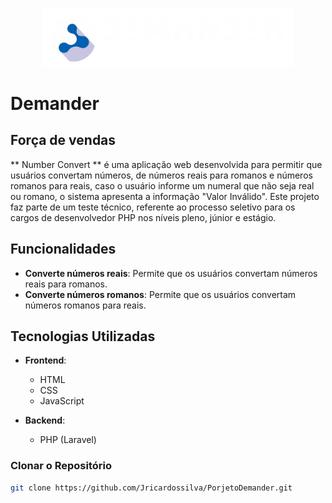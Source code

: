 <p align="center"><a href="https://demander.com.br" target="_blank"><img src="public/img/logo_demander_white_forca_de_vendas.png" width="400" alt="Demander Logo"></a></p>

# Demander
## Força de vendas ##

** Number Convert ** é uma aplicação web desenvolvida para permitir que usuários convertam números, de números reais para romanos e números romanos para reais, caso o usuário informe um numeral que não seja real ou romano, o sistema apresenta a informação "Valor Inválido".
Este projeto faz parte de um teste técnico, referente ao processo seletivo para os cargos de desenvolvedor PHP nos níveis pleno, júnior e estágio.

## Funcionalidades

- **Converte números reais**: Permite que os usuários convertam números reais para romanos.
- **Converte números romanos**: Permite que os usuários convertam números romanos para reais.

## Tecnologias Utilizadas

- **Frontend**:
  - HTML
  - CSS
  - JavaScript

- **Backend**:
  - PHP (Laravel)

### Clonar o Repositório

```bash
git clone https://github.com/Jricardossilva/PorjetoDemander.git

